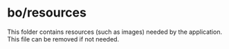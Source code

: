 # bo/resources

This folder contains resources (such as images) needed by the application. This file can
be removed if not needed.
